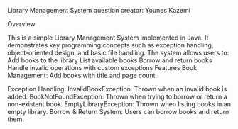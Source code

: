 Library Management System
question creator: Younes Kazemi


Overview

This is a simple Library Management System implemented in Java. It demonstrates key programming concepts such as exception handling, object-oriented design, and basic file handling. The system allows users to:
Add books to the library
List available books
Borrow and return books
Handle invalid operations with custom exceptions
Features
Book Management: Add books with title and page count.

Exception Handling:
InvalidBookException: Thrown when an invalid book is added.
BookNotFoundException: Thrown when trying to borrow or return a non-existent book.
EmptyLibraryException: Thrown when listing books in an empty library.
Borrow & Return System: Users can borrow books and return them.
